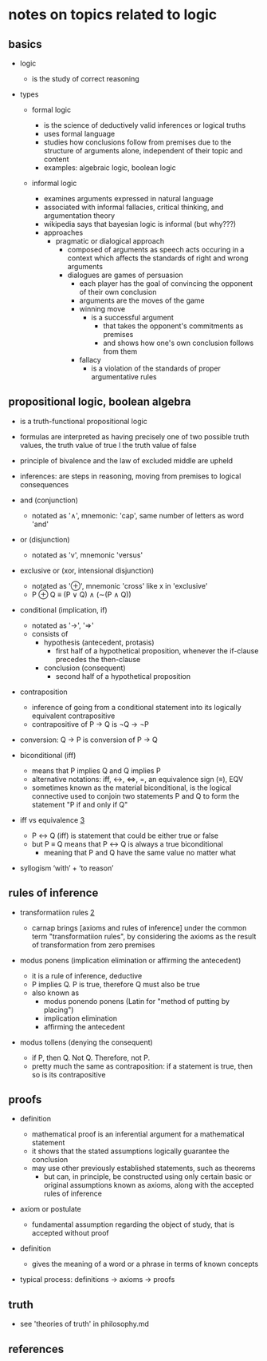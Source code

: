 # notes on topics related to logic

## basics

- logic
  - is the study of correct reasoning

- types
  - formal logic
    - is the science of deductively valid inferences or logical truths
    - uses formal language
    - studies how conclusions follow from premises due to the structure of arguments alone, independent of their topic and content
    - examples: algebraic logic, boolean logic

  - informal logic
    - examines arguments expressed in natural language
    - associated with informal fallacies, critical thinking, and argumentation theory
    - wikipedia says that bayesian logic is informal (but why???) 
    - approaches
      - pragmatic or dialogical approach
        - composed of arguments as speech acts occuring in a context which affects the standards of right and wrong arguments
        - dialogues are games of persuasion
          - each player has the goal of convincing the opponent of their own conclusion
          - arguments are the moves of the game
          - winning move 
            - is a successful argument 
              - that takes the opponent's commitments as premises
              - and shows how one's own conclusion follows from them
          - fallacy
            - is a violation of the standards of proper argumentative rules


## propositional logic, boolean algebra

- is a truth-functional propositional logic
- formulas are interpreted as having precisely one of two possible truth values, 
  the truth value of true l the truth value of false
- principle of bivalence and the law of excluded middle are upheld

- inferences: are steps in reasoning, moving from premises to logical consequences

- and (conjunction)
  - notated as '∧', mnemonic: 'cap', same number of letters as word 'and'
- or (disjunction)
  - notated as 'v', mnemonic 'versus'
- exclusive or (xor, intensional disjunction)
  - notated as '⊕', mnemonic 'cross' like x in 'exclusive'
  - P ⊕ Q ≡ (P ∨ Q) ∧ (∼(P ∧ Q))

- conditional (implication, if)
  - notated as '->', '=>'
  - consists of 
    - hypothesis (antecedent, protasis)
      - first half of a hypothetical proposition, whenever the if-clause precedes the then-clause
    - conclusion (consequent)
      - second half of a hypothetical proposition

- contraposition
  - inference of going from a conditional statement into its logically equivalent contrapositive
  - contrapositive of P → Q is ¬Q → ¬P

- conversion: Q → P is conversion of P → Q

- biconditional (iff)
  - means that P implies Q and Q implies P
  - alternative notations: iff, <->, <=>, =, an equivalence sign (≡), EQV
  - sometimes known as the material biconditional, is the logical connective used to conjoin two
    statements P and Q to form the statement "P if and only if Q"

- iff vs equivalence [3]
  - P ↔ Q (iff) is statement that could be either true or false
  - but P ≡ Q means that P ↔ Q is always a true biconditional
    - meaning that P and Q have the same value no matter what

- syllogism ‘with’ + ‘to reason’


## rules of inference

- transformatiion rules [2]
  - carnap brings [axioms and rules of inference] under the common term "transformatiion rules", 
    by considering the axioms as the result of transformation from zero premises 

- modus ponens (implication elimination or affirming the antecedent)
    - it is a rule of inference, deductive
    - P implies Q. P is true, therefore Q must also be true
    - also known as
      - modus ponendo ponens (Latin for "method of putting by placing")
      - implication elimination
      - affirming the antecedent

- modus tollens (denying the consequent)
  - if P, then Q. Not Q. Therefore, not P.
  - pretty much the same as contraposition: if a statement is true, then so is its contrapositive


## proofs

- definition
  - mathematical proof is an inferential argument for a mathematical statement
  - it shows that the stated assumptions logically guarantee the conclusion
  - may use other previously established statements, such as theorems
    - but can, in principle, be constructed using only certain basic or original assumptions
      known as axioms, along with the accepted rules of inference

- axiom or postulate
  - fundamental assumption regarding the object of study, that is accepted without proof

- definition
  - gives the meaning of a word or a phrase in terms of known concepts

- typical process: definitions -> axioms -> proofs


## truth

- see 'theories of truth' in philosophy.md


## references

[2]: https://math.stackexchange.com/questions/1201492/is-the-modus-ponens-is-an-axiom-in-formal-logic
[3]: https://math.stackexchange.com/questions/2432462/whats-the-difference-between-biconditional-iff-and-logical-equivalence/
